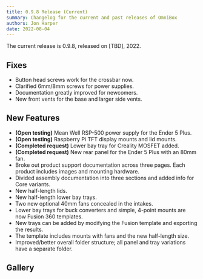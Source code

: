 ```yaml
---
title: 0.9.8 Release (Current)
summary: Changelog for the current and past releases of OmniBox
authors: Jon Harper
date: 2022-08-04
---
```


The current release is 0.9.8, released on \[TBD\], 2022.

## Fixes

- Button head screws work for the crossbar now.
- Clarified 6mm/8mm screws for power supplies.
- Documentation greatly improved for newcomers.
- New front vents for the base and larger side vents.

## New Features

- **(Open testing)** Mean Well RSP-500 power supply for the Ender 5 Plus.
- **(Open testing)** Raspberry Pi TFT display mounts and lid mounts.
- **(Completed request)** Lower bay tray for Creality MOSFET added.
- **(Completed request)** New rear panel for the Ender 5 Plus with an 80mm fan.
- Broke out product support documentation across three pages. Each product includes images and mounting hardware.
- Divided assembly documentation into three sections and added info for Core variants.
- New half-length lids.
- New half-length lower bay trays.
- Two new optional 40mm fans concealed in the intakes.
- Lower bay trays for buck converters and simple, 4-point mounts are now Fusion 360 templates.
- New trays can be added by modifying the Fusion template and exporting the results.
- The template includes mounts with fans and the new half-length size.
- Improved/better overall folder structure; all panel and tray variations have a separate folder.

## Gallery


